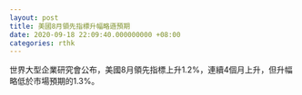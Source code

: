 ```yaml
---
layout: post
title: 美國8月領先指標升幅略遜預期
date: 2020-09-18 22:09:40.000000000 +08:00
categories: rthk
---
```


世界大型企業研究會公布，美國8月領先指標上升1.2%，連續4個月上升，但升幅略低於市場預期的1.3%。
